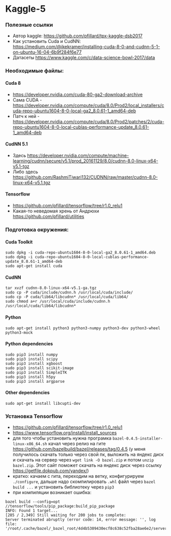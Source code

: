 # Kaggle-5

### Полезные ссылки
* Автор kaggle: https://github.com/pfillard/tpx-kaggle-dsb2017
* Как установить Cuda и CudNN: https://medium.com/@ikekramer/installing-cuda-8-0-and-cudnn-5-1-on-ubuntu-16-04-6b9f284f6e77
* Датасеты https://www.kaggle.com/c/data-science-bowl-2017/data

### Необходимые файлы:

#### Cuda 8
* https://developer.nvidia.com/cuda-80-ga2-download-archive
* Сама CUDA - https://developer.nvidia.com/compute/cuda/8.0/Prod2/local_installers/cuda-repo-ubuntu1604-8-0-local-ga2_8.0.61-1_amd64-deb
* Патч к ней - https://developer.nvidia.com/compute/cuda/8.0/Prod2/patches/2/cuda-repo-ubuntu1604-8-0-local-cublas-performance-update_8.0.61-1_amd64-deb

#### CudNN 5.1
* Здесь https://developer.nvidia.com/compute/machine-learning/cudnn/secure/v5.1/prod_20161129/8.0/cudnn-8.0-linux-x64-v5.1-tgz
* Либо здесь https://github.com/RashmiTiwari132/CUDNN/raw/master/cudnn-8.0-linux-x64-v5.1.tgz

#### Tensorflow
* https://github.com/pfillard/tensorflow/tree/r1.0_relu1
* Какая-то неведомая хрень от Андрюхи https://github.com/pfillard/utilities

### Подготовка окружения:

#### Cuda Toolkit
```
sudo dpkg -i cuda-repo-ubuntu1604-8-0-local-ga2_8.0.61-1_amd64.deb
sudo dpkg -i cuda-repo-ubuntu1604-8-0-local-cublas-performance-update_8.0.61-1_amd64-deb
sudo apt-get install cuda
```

#### CudNN
```
tar xvzf cudnn-8.0-linux-x64-v5.1-ga.tgz
sudo cp -P cuda/include/cudnn.h /usr/local/cuda/include/
sudo cp -P cuda/lib64/libcudnn* /usr/local/cuda/lib64/
sudo chmod a+r /usr/local/cuda/include/cudnn.h /usr/local/cuda/lib64/libcudnn*
```

#### Python
```
sudo apt-get install python3 python3-numpy python3-dev python3-wheel python3-mock
```

#### Python dependencies
```
sudo pip3 install numpy
sudo pip3 install scipy
sudo pip3 install xgboost
sudo pip3 install scikit-image
sudo pip3 install SimpleITK
sudo pip3 install h5py
sudo pip3 install argparse
```

#### Other dependencies
```
sudo apt-get install libcupti-dev
```

### Установка Tensorflow
  - https://github.com/pfillard/tensorflow/tree/r1.0_relu1
  - https://www.tensorflow.org/install/install_sources
  - для того чтобы установить нужна програмка `bazel-0.4.5-installer-linux-x86_64.sh` качал через релиз на гите https://github.com/bazelbuild/bazel/releases/tag/0.4.5 (у меня получилось скачать только через свой пк, выложить на яндекс диск и скачать на сервер через `wget link -O bazel.zip` и потом `unzip bazel.zip`. Этот сайт поможет скачать на яндекс диск через ссылкy https://getfile.dokpub.com/yandex/)
  - кратко: качаем с гита, переходим на ветку, конфигурируем `./configure`, дальше надо скомпилировать `.whl` файл через `bazel build ...` и установить библиотеку через `pip3 `
  - при компиляции возникает ошибка: 
  ```
bazel build --config=opt //tensorflow/tools/pip_package:build_pip_package
INFO: Found 1 target...
[285 / 2,349] Still waiting for 200 jobs to complete:
Server terminated abruptly (error code: 14, error message: '', log file: '/root/.cache/bazel/_bazel_root/4d4b5309430ecf8c638c52fba28ae6e2/server/jvm.out')
  ```